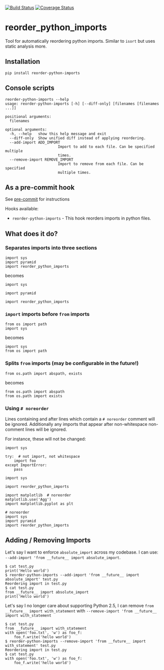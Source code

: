 [![Build Status](https://travis-ci.org/asottile/reorder_python_imports.svg?branch=master)](https://travis-ci.org/asottile/reorder_python_imports)
[![Coverage Status](https://img.shields.io/coveralls/asottile/reorder_python_imports.svg?branch=master)](https://coveralls.io/r/asottile/reorder_python_imports)

reorder_python_imports
==========

Tool for automatically reordering python imports.  Similar to `isort` but
uses static analysis more.


## Installation

`pip install reorder-python-imports`


## Console scripts

```
reorder-python-imports --help
usage: reorder-python-imports [-h] [--diff-only] [filenames [filenames ...]]

positional arguments:
  filenames

optional arguments:
  -h, --help   show this help message and exit
  --diff-only  Show unified diff instead of applying reordering.
  --add-import ADD_IMPORT
                        Import to add to each file. Can be specified multiple
                        times.
  --remove-import REMOVE_IMPORT
                        Import to remove from each file. Can be specified
                        multiple times.
```

## As a pre-commit hook

See [pre-commit](https://github.com/pre-commit/pre-commit) for instructions

Hooks available:
- `reorder-python-imports` - This hook reorders imports in python files.


## What does it do?

### Separates imports into three sections

```
import sys
import pyramid
import reorder_python_imports
```

becomes

```
import sys

import pyramid

import reorder_python_imports
```

### `import` imports before `from` imports

```
from os import path
import sys
```

becomes

```
import sys
from os import path
```

### Splits `from` imports (may be configurable in the future!)

```
from os.path import abspath, exists
```

becomes

```
from os.path import abspath
from os.path import exists
```

### Using `# noreorder`

Lines containing and after lines which contain a `# noreorder` comment will
be ignored.  Additionally any imports that appear after non-whitespace
non-comment lines will be ignored.

For instance, these will not be changed:

```
import sys

try:  # not import, not whitespace
    import foo
except ImportError:
    pass
```


```
import sys

import reorder_python_imports

import matplotlib  # noreorder
matplotlib.use('Agg')
import matplotlib.pyplot as plt
```

```
# noreorder
import sys
import pyramid
import reorder_python_imports
```

## Adding / Removing Imports

Let's say I want to enforce `absolute_import` across my codebase.  I can use: `--add-import 'from __future__ import absolute_import`.

```
$ cat test.py
print('Hello world')
$ reorder-python-imports --add-import 'from __future__ import absolute_import' test.py
Reordering import in test.py
$ cat test.py
from __future__ import absolute_import
print('Hello world')
```

Let's say I no longer care about supporting Python 2.5, I can remove `from __future__ import with_statement` with `--remove-import 'from __future__ import with_statement`

```
$ cat test.py
from __future__ import with_statement
with open('foo.txt', 'w') as foo_f:
    foo_f.write('hello world')
$ reorder-python-imports --remove-import 'from __future__ import with_statement' test.py
Reordering import in test.py
$ cat test.py
with open('foo.txt', 'w') as foo_f:
    foo_f.write('hello world')
```
